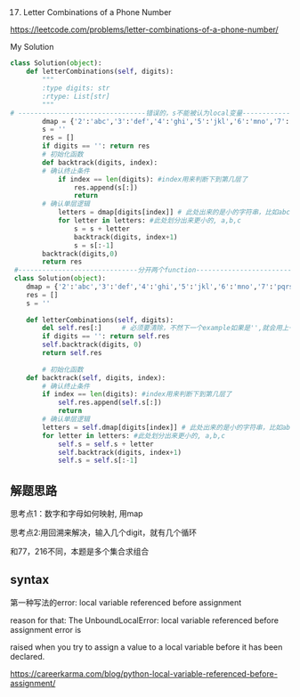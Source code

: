 ## 
17. Letter Combinations of a Phone Number

https://leetcode.com/problems/letter-combinations-of-a-phone-number/

My Solution

```python
class Solution(object):
    def letterCombinations(self, digits):
        """
        :type digits: str
        :rtype: List[str]
        """
# --------------------------------错误的，s不能被认为local变量------------------------------#
        dmap = {'2':'abc','3':'def','4':'ghi','5':'jkl','6':'mno','7':'pqrs','8':'tuv','9':'wxyz'}
        s = ''
        res = []
        if digits == '': return res
        # 初始化函数
        def backtrack(digits, index):
        # 确认终止条件
            if index == len(digits): #index用来判断下到第几层了
                res.append(s[:])
                return
        # 确认单层逻辑
            letters = dmap[digits[index]] # 此处出来的是小的字符串，比如abc, def
            for letter in letters: #此处划分出来更小的, a,b,c
                s = s + letter
                backtrack(digits, index+1)
                s = s[:-1]
        backtrack(digits,0)
        return res  
 #------------------------------分开两个function---------------------------------------#
 class Solution(object):
    dmap = {'2':'abc','3':'def','4':'ghi','5':'jkl','6':'mno','7':'pqrs','8':'tuv','9':'wxyz'}
    res = []
    s = ''
    
    def letterCombinations(self, digits):
        del self.res[:]     # 必须要清除，不然下一个example如果是'',就会用上一个的
        if digits == '': return self.res
        self.backtrack(digits, 0)
        return self.res
    
        # 初始化函数
    def backtrack(self, digits, index):
        # 确认终止条件
        if index == len(digits): #index用来判断下到第几层了
            self.res.append(self.s[:])
            return
        # 确认单层逻辑
        letters = self.dmap[digits[index]] # 此处出来的是小的字符串，比如abc, def
        for letter in letters: #此处划分出来更小的, a,b,c
            self.s = self.s + letter
            self.backtrack(digits, index+1)
            self.s = self.s[:-1]
```
## 解题思路
思考点1：数字和字母如何映射, 用map

思考点2:用回溯来解决，输入几个digit，就有几个循环

和77，216不同，本题是多个集合求组合

## syntax
第一种写法的error:  local variable referenced before assignment

reason for that:
The UnboundLocalError: local variable referenced before assignment error is 

raised when you try to assign a value to a local variable before it has been declared. 

https://careerkarma.com/blog/python-local-variable-referenced-before-assignment/
